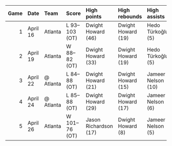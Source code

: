|   Game | Date     | Team      | Score         | High points           | High rebounds      | High assists       | Location Attendance   | Series   |
|-------:|:---------|:----------|:--------------|:----------------------|:-------------------|:-------------------|:----------------------|:---------|
|      1 | April 16 | Atlanta   | L 93–103 (OT) | Dwight Howard (46)    | Dwight Howard (19) | Hedo Türkoğlu (5)  | Amway Center 19,108   | 0–1      |
|      2 | April 19 | Atlanta   | W 88–82 (OT)  | Dwight Howard (33)    | Dwight Howard (19) | Hedo Türkoğlu (5)  | Amway Center 19,160   | 1–1      |
|      3 | April 22 | @ Atlanta | L 84–88 (OT)  | Dwight Howard (21)    | Dwight Howard (15) | Jameer Nelson (10) | Philips Arena 19,865  | 1–2      |
|      4 | April 24 | @ Atlanta | L 85–88 (OT)  | Dwight Howard (29)    | Dwight Howard (17) | Jameer Nelson (6)  | Philips Arena 19,490  | 1–3      |
|      5 | April 26 | Atlanta   | W 101–76 (OT) | Jason Richardson (17) | Dwight Howard (8)  | Jameer Nelson (5)  | Amway Center 19,091   | 2–3      |